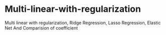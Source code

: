 # Multi-linear-with-regularization
Multi linear with regularization, Ridge Regression, Lasso Regression, Elastic Net And Comparision of coefficient
